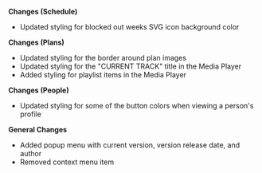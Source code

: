 **Changes (Schedule)**
- Updated styling for blocked out weeks SVG icon background color

**Changes (Plans)**
- Updated styling for the border around plan images
- Updated styling for the "CURRENT TRACK" title in the Media Player
- Added styling for playlist items in the Media Player

**Changes (People)**
- Updated styling for some of the button colors when viewing a person's profile 

**General Changes**
- Added popup menu with current version, version release date, and author 
- Removed context menu item
